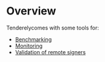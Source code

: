 # Overview

Tenderelycomes with some tools for:

* [Benchmarking](./benchmarking.md)
* [Monitoring](./monitoring.md)
* [Validation of remote signers](./remote-signer-validation.md)
